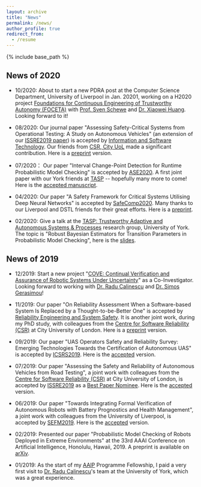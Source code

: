 ```yaml
---
layout: archive
title: "News"
permalink: /news/
author_profile: true
redirect_from:
  - /resume
---
```


{% include base_path %}
## News of 2020

* 10/2020: About to start a new PDRA post at the Computer Science Department, University of Liverpool in Jan. 20201, working on a H2020 project [Foundations for Continuous Engineering of Trustworthy Autonomy (FOCETA)](https://cordis.europa.eu/project/id/956123) with [Prof. Sven Schewe](https://cgi.csc.liv.ac.uk/~sven/) and [Dr. Xiaowei Huang](https://cgi.csc.liv.ac.uk/~xiaowei/). Looking forward to it!

* 08/2020: Our journal paper "Assessing Safety-Critical Systems from Operational Testing: A Study on Autonomous Vehicles" (an extension of our [ISSRE2019 paper](https://ieeexplore.ieee.org/document/8987509)) is accepted by [Information and Software Technology](https://www.journals.elsevier.com/information-and-software-technology). Our friends from [CSR, City UoL](https://www.city.ac.uk/about/schools/mathematics-computer-science-engineering/research/centre-for-software-reliability) made a significant contribution. Here is a [preprint](https://x-y-zhao.github.io/files/IST_ISSRE2019_Extension.pdf) version.

* 07/2020： Our paper "Interval Change-Point Detection for Runtime Probabilistic Model Checking" is accepted by [ASE2020](https://conf.researchr.org/details/ase-2020/ase-2020-papers/31/Interval-Change-Point-Detection-for-Runtime-Probabilistic-Model-Checking). A first joint paper with our York friends at [TASP](https://www.cs.york.ac.uk/tasp/) -- hopefully many more to come! Here is the [accepted manuscript](https://x-y-zhao.github.io/files/ASE2020.pdf).

* 04/2020: Our paper "A Safety Framework for Critical Systems Utilising Deep Neural Networks" is accepted by [SafeComp2020](http://safecomp2020.di.fc.ul.pt/). Many thanks to our Liverpool and DSTL friends for their great efforts. Here is a [preprint](https://arxiv.org/pdf/2003.05311.pdf).

* 02/2020: Give a talk at the [TASP: Trustworthy Adaptive and Autonomous Systems & Processes](https://www.cs.york.ac.uk/tasp/) research group, University of York. The topic is "Robust Bayesian Estimators for Transition Parameters in Probabilistic Model Checking", here is the [slides](https://x-y-zhao.github.io/files/XZ_AAIP_presentation_AAAI2019.pdf).

## News of 2019

* 12/2019: Start a new project "[COVE: Continual Verification and Assurance of Robotic Systems Under Uncertainty](https://orcahub.org/engagement/partnership-fund/cove)" as a Co-Investigator. Looking forward to working with [Dr. Radu Calinescu](https://www-users.cs.york.ac.uk/~raduc/) and [Dr. Simos Gerasimou](https://www-users.cs.york.ac.uk/simos/)!

* 11/2019: Our paper "On Reliability Assessment When a Software-based System Is Replaced by a Thought-to-be-Better One" is accepted by [Reliability Engineering and System Safety](https://www.journals.elsevier.com/reliability-engineering-and-system-safety). It is another joint work, during my PhD study, with colleagues from the [Centre for Software Reliability (CSR)](https://www.city.ac.uk/about/schools/mathematics-computer-science-engineering/research/centre-for-software-reliability) at City University of London. Here is a [preprint](https://x-y-zhao.github.io/files/NWTES_RESS.pdf) version.

* 09/2019: Our paper "UAS Operators Safety and Reliability Survey: Emerging Technologies Towards the Certification of Autonomous UAS" is accepted by [ICSRS2019](http://www.icsrs.org/). Here is the [accepted](https://x-y-zhao.github.io/files/ICSRS2019.pdf) version.

* 07/2019: Our paper "Assessing the Safety and Reliability of Autonomous Vehicles from Road Testing", a joint work with colleagues from the [Centre for Software Reliability (CSR)](https://www.city.ac.uk/about/schools/mathematics-computer-science-engineering/research/centre-for-software-reliability) at City University of London, is accepted by [ISSRE2019](http://2019.issre.net/) as a [Best Paper Nominee](http://2019.issre.net/node/79). Here is the [accepted](https://x-y-zhao.github.io/files/ISSRE2019.pdf) version.

* 06/2019: Our paper "Towards Integrating Formal Verification of Autonomous Robots with Battery Prognostics and Health Management", a joint work with colleagues from the University of Liverpool, is accepted by [SEFM2019](https://sefm2019.inria.fr/). Here is the [accepted](https://x-y-zhao.github.io/files/VeriBatterySEFM19.pdf) version.

* 02/2019: Presented our paper "Probabilistic Model Checking of Robots Deployed in Extreme Environments" at the 33rd AAAI Conference on Artificial Intelligence, Honolulu, Hawaii, 2019. A preprint is available on [arXiv](https://arxiv.org/pdf/1812.04128.pdf).

* 01/2019: As the start of my [AAIP](https://www.york.ac.uk/assuring-autonomy/) Programme Fellowship, I paid a very first visit to [Dr. Radu Calinescu](https://www-users.cs.york.ac.uk/~raduc/)'s team at the University of York, which was a great experience.